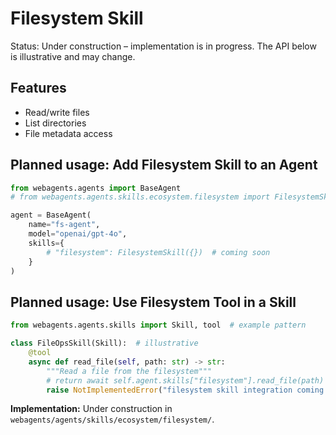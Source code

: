 # Filesystem Skill

Status: Under construction – implementation is in progress. The API below is illustrative and may change.

## Features
- Read/write files
- List directories
- File metadata access

## Planned usage: Add Filesystem Skill to an Agent
```python
from webagents.agents import BaseAgent
# from webagents.agents.skills.ecosystem.filesystem import FilesystemSkill  # coming soon

agent = BaseAgent(
    name="fs-agent",
    model="openai/gpt-4o",
    skills={
        # "filesystem": FilesystemSkill({})  # coming soon
    }
)
```

## Planned usage: Use Filesystem Tool in a Skill
```python
from webagents.agents.skills import Skill, tool  # example pattern

class FileOpsSkill(Skill):  # illustrative
    @tool
    async def read_file(self, path: str) -> str:
        """Read a file from the filesystem"""
        # return await self.agent.skills["filesystem"].read_file(path)
        raise NotImplementedError("filesystem skill integration coming soon")
```

**Implementation:** Under construction in `webagents/agents/skills/ecosystem/filesystem/`.